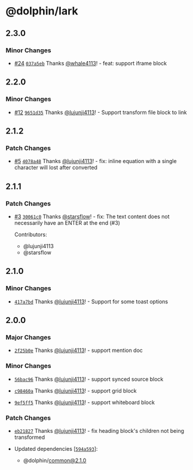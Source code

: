 # @dolphin/lark

## 2.3.0

### Minor Changes

- [#24](https://github.com/whale4113/cloud-document-converter/pull/24) [`037a5eb`](https://github.com/whale4113/cloud-document-converter/commit/037a5eb0042b7309f3040c9e9233e4094470fcf6) Thanks [@whale4113](https://github.com/whale4113)! - feat: support iframe block

## 2.2.0

### Minor Changes

- [#12](https://github.com/lujunji4113/cloud-document-converter/pull/12) [`9651d35`](https://github.com/lujunji4113/cloud-document-converter/commit/9651d350577ae9e9196f3bd63c2452808ef8614c) Thanks [@lujunji4113](https://github.com/lujunji4113)! - Support transform file block to link

## 2.1.2

### Patch Changes

- [#5](https://github.com/lujunji4113/cloud-document-converter/pull/5) [`4078a48`](https://github.com/lujunji4113/cloud-document-converter/commit/4078a48a07b607f9e116c04ac99820b402c4b1c0) Thanks [@lujunji4113](https://github.com/lujunji4113)! - fix: inline equation with a single character will lost after converted

## 2.1.1

### Patch Changes

- [#3](https://github.com/lujunji4113/cloud-document-converter/pull/3) [`30061c0`](https://github.com/lujunji4113/cloud-document-converter/commit/30061c04642d16f44714c8590253fc0b26b91779) Thanks [@starsflow](https://github.com/starsflow)! - fix: The text content does not necessarily have an ENTER at the end (#3)

  Contributors:

  - @lujunji4113
  - @starsflow

## 2.1.0

### Minor Changes

- [`417a7bd`](https://github.com/lujunji4113/cloud-document-converter/commit/417a7bde506723a25e80e2be2168ce891794cfb1) Thanks [@lujunji4113](https://github.com/lujunji4113)! - Support for some toast options

## 2.0.0

### Major Changes

- [`2f25b0e`](https://github.com/lujunji4113/dolphin/commit/2f25b0e45a057432196f7b659018671b35cf585d) Thanks [@lujunji4113](https://github.com/lujunji4113)! - support mention doc

### Minor Changes

- [`56bac96`](https://github.com/lujunji4113/dolphin/commit/56bac963d50212144a76b84c2d75ff24f60413c8) Thanks [@lujunji4113](https://github.com/lujunji4113)! - support synced source block

- [`c98460a`](https://github.com/lujunji4113/dolphin/commit/c98460a01bc1aa5cff5ce22b27710213d2b00a35) Thanks [@lujunji4113](https://github.com/lujunji4113)! - support grid block

- [`9ef5ff5`](https://github.com/lujunji4113/dolphin/commit/9ef5ff5a2714bec43110ca980dc6ee6a6a26f426) Thanks [@lujunji4113](https://github.com/lujunji4113)! - support whiteboard block

### Patch Changes

- [`eb21827`](https://github.com/lujunji4113/dolphin/commit/eb2182751da92acb231551215e119710df5c0b9c) Thanks [@lujunji4113](https://github.com/lujunji4113)! - fix heading block's children not being transformed

- Updated dependencies [[`594a593`](https://github.com/lujunji4113/dolphin/commit/594a5937a68d0cdd57525374d82ba86af924cce3)]:
  - @dolphin/common@2.1.0

